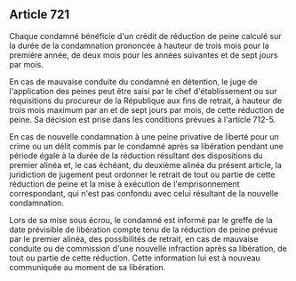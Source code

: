 Article 721
----
Chaque condamné bénéficie d'un crédit de réduction de peine calculé sur la durée
de la condamnation prononcée à hauteur de trois mois pour la première année, de
deux mois pour les années suivantes et de sept jours par mois.

En cas de mauvaise conduite du condamné en détention, le juge de l'application
des peines peut être saisi par le chef d'établissement ou sur réquisitions du
procureur de la République aux fins de retrait, à hauteur de trois mois maximum
par an et de sept jours par mois, de cette réduction de peine. Sa décision est
prise dans les conditions prévues à l'article 712-5.

En cas de nouvelle condamnation à une peine privative de liberté pour un crime
ou un délit commis par le condamné après sa libération pendant une période égale
à la durée de la réduction résultant des dispositions du premier alinéa et, le
cas échéant, du deuxième alinéa du présent article, la juridiction de jugement
peut ordonner le retrait de tout ou partie de cette réduction de peine et la
mise à exécution de l'emprisonnement correspondant, qui n'est pas confondu avec
celui résultant de la nouvelle condamnation.

Lors de sa mise sous écrou, le condamné est informé par le greffe de la date
prévisible de libération compte tenu de la réduction de peine prévue par le
premier alinéa, des possibilités de retrait, en cas de mauvaise conduite ou de
commission d'une nouvelle infraction après sa libération, de tout ou partie de
cette réduction. Cette information lui est à nouveau communiquée au moment de sa
libération.
